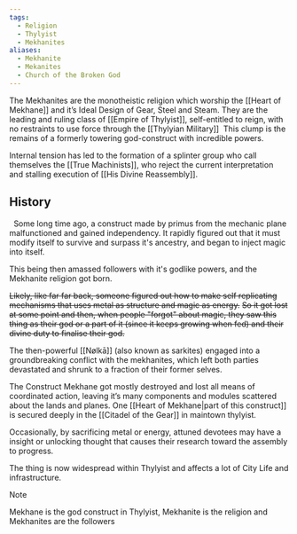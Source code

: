 ```yaml
---
tags:
  - Religion
  - Thylyist
  - Mekhanites
aliases:
  - Mekhanite
  - Mekanites
  - Church of the Broken God
---
```

The Mekhanites are the monotheistic religion which worship the [[Heart of Mekhane]] and it’s Ideal Design of Gear, Steel and Steam.
They are the leading and ruling class of [[Empire of Thylyist]], self-entitled to reign, with no restraints to use force through the [[Thylyian Military]] 
This clump is the remains of a formerly towering god-construct with incredible powers.

Internal tension has led to the formation of a splinter group who call themselves the [[True Machinists]], who reject the current interpretation and stalling execution of [[His Divine Reassembly]]. 

## History
 
Some long time ago, a construct made by primus from the mechanic plane malfunctioned and gained independency. It rapidly figured out that it must modify itself to survive and surpass it\'s ancestry, and began to inject magic into itself.

This being then amassed followers with it\'s godlike powers, and the Mekhanite religion got born.

~~Likely, like far far back, someone figured out how to make self replicating mechanisms that uses metal as structure and magic as energy.~~
~~So it got lost at some point and then, when people "forgot" about magic, they saw this thing as their god or a part of it (since it keeps growing when fed) and their divine duty to finalise their god.~~

The then-powerful [[Nølkā]] (also known as sarkites) engaged into a groundbreaking conflict with the mekhanites, which left both parties devastated and shrunk to a fraction of their former selves.

The Construct Mekhane got mostly destroyed and lost all means of coordinated action, leaving it’s many components and modules scattered about the lands and planes. 
One [[Heart of Mekhane|part of this construct]] is secured deeply in the [[Citadel of the Gear]] in maintown thylyist.

Occasionally, by sacrificing metal or energy, attuned devotees may have a insight or unlocking thought that causes their research toward the assembly to progress.

The thing is now widespread within Thylyist and affects a lot of City Life and infrastructure.


> [!NOTE]
> Mekhane is the god construct in Thylyist, Mekhanite is the religion and Mekhanites are the followers
> 